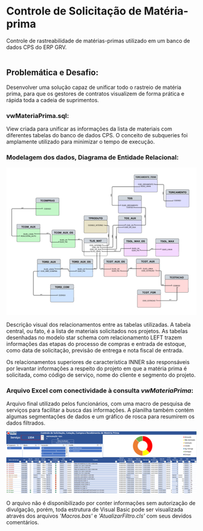 # Controle de Solicitação de Matéria-prima
Controle de rastreabilidade de matérias-primas utilizado em um banco de dados CPS do ERP GRV.<br><br>

## Problemática e Desafio:
Desenvolver uma solução capaz de unificar todo o rastreio de matéria prima, para que os gestores de contratos visualizem de forma prática e rápida toda a cadeia de suprimentos.

### vwMateriaPrima.sql:
View criada para unificar as informações da lista de materiais com diferentes tabelas do banco de dados CPS. O conceito de subqueries foi amplamente utilizado para minimizar o tempo de execução.

### Modelagem dos dados, Diagrama de Entidade Relacional:

<img src="DER_vwMateriaPrima.pdf">

Descrição visual dos relacionamentos entre as tabelas utilizadas. A tabela central, ou fato, é a lista de materiais solicitados nos projetos. 
As tabelas desenhadas no modelo star schema com relacionamento LEFT trazem informações das etapas do processo de compras e entrada de estoque, como data de solicitação, previsão de entrega e nota fiscal de entrada. 

Os relacionamentos superiores de característica INNER são responsáveis por levantar informações a respeito do projeto em que a matéria prima é solicitada, como código de serviço, nome do cliente e segmento do projeto.

### Arquivo Excel com conectividade à consulta *vwMateriaPrima*:
Arquivo final utilizado pelos funcionários, com uma macro de pesquisa de serviços para facilitar a busca das informações. A planilha também contém algumas segmentações de dados e um gráfico de rosca para resumirem os dados filtrados.

<img src="Exemplo de busca de servico.png">

O arquivo não é disponibilizado por conter informações sem autorização de divulgação, porém, toda estrutura de Visual Basic pode ser visualizada através dos arquivos *'Macros.bas'* e *'AtualizarFiltro.cls'* com seus devidos comentários.
